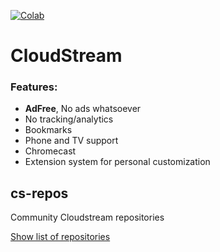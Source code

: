 [![Colab](https://camo.githubusercontent.com/96889048f8a9014fdeba2a891f97150c6aac6e723f5190236b10215a97ed41f3/68747470733a2f2f636f6c61622e72657365617263682e676f6f676c652e636f6d2f6173736574732f636f6c61622d62616467652e737667)](https://colab.research.google.com/github/Private-Detective/CloudStream/blob/main/XL8R.ipynb)
# **CloudStream**

### Features:
+ **AdFree**, No ads whatsoever
+ No tracking/analytics
+ Bookmarks
+ Phone and TV support
+ Chromecast
+ Extension system for personal customization

## cs-repos
Community Cloudstream repositories

[Show list of repositories](https://rentry.org/cs3-repos)
